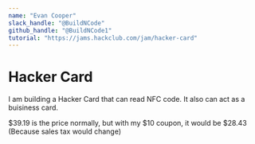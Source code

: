 ```yaml
---
name: "Evan Cooper"
slack_handle: "@BuildNCode"
github_handle: "@BuildNCode1"
tutorial: "https://jams.hackclub.com/jam/hacker-card"
---
```


# Hacker Card

<!-- Describe your board in 2-3 sentences. What are you making? What will it do? -->
I am building a Hacker Card that can read NFC code. It also can act as a buisiness card.
<!-- How much is it going to cost? -->
$39.19 is the price normally, but with my $10 coupon, it would be $28.43 (Because sales tax would change)
<!-- Tell us a little bit about your design process. What were some challenges? What helped? ***Totally optional*** -->

